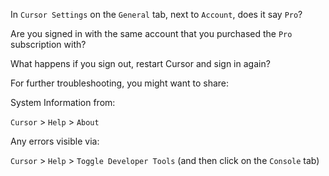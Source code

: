 In `Cursor Settings` on the `General` tab, next to `Account`, does it say `Pro`?

Are you signed in with the same account that you purchased the `Pro` subscription with?

What happens if you sign out, restart Cursor and sign in again?

For further troubleshooting, you might want to share:

System Information from:

`Cursor` > `Help` > `About`

Any errors visible via:

`Cursor` > `Help` > `Toggle Developer Tools`
(and then click on the `Console` tab)  
